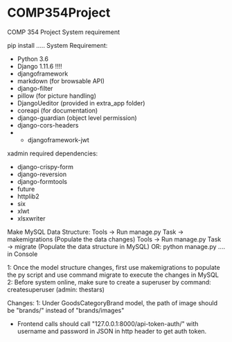 # COMP354Project
COMP 354 Project 
System requirement

pip install .....
System Requirement:
* Python 3.6
* Django 1.11.6 !!!!
* djangoframework
* markdown (for browsable API)
* django-filter
* pillow (for picture handling)
* DjangoUeditor (provided in extra_app folder)
* coreapi   (for documentation)
* django-guardian  (object level permission)
* django-cors-headers
* * djangoframework-jwt

xadmin required dependencies:
* django-crispy-form
* django-reversion
* django-formtools
* future
* httplib2
* six
* xlwt 
* xlsxwriter

Make MySQL Data Structure:
Tools -> Run manage.py Task -> makemigrations (Populate the data changes)
Tools -> Run manage.py Task -> migrate (Populate the data structure in MySQL)
OR: python manage.py .... in Console

1: Once the model structure changes, first use makemigrations to populate the py script and
use command migrate to execute the changes in MySQL
2: Before system online, make sure to create a superuser by command: createsuperuser
(admin: thestars)


Changes:
1: Under GoodsCategoryBrand model, the path of image should be "brands/" instead of "brands/images"

* Frontend calls should call "127.0.0.1:8000/api-token-auth/" with username and 
password in JSON in http header to get auth token.
